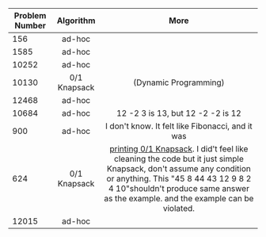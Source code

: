 | Problem Number        | Algorithm  | More |
| ------------- |:-------------:|:-------------:|
|156| ad-hoc ||
| 1585 | ad-hoc ||
| 10252| ad-hoc||
|10130 |  0/1 Knapsack | (Dynamic Programming) |
|12468| ad-hoc ||
|10684| ad-hoc |12 -2 3 is 13, but 12 -2 -2 is 12|
|900|ad-hoc |I don't know. It felt like Fibonacci, and it was|
|624|0/1 Knapsack|[printing 0/1 Knapsack](https://www.geeksforgeeks.org/printing-items-01-knapsack/). I did't feel like cleaning the code but it just simple Knapsack, don't assume any condition or anything. This "45 8 44 43 12 9 8 2 4 10"shouldn't produce same answer as the example. and the example can be violated.|
|12015|ad-hoc||
